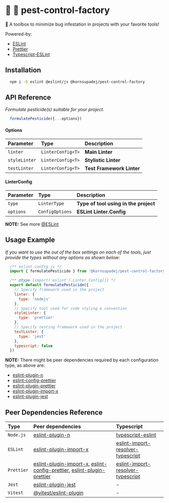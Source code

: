 
# :no_entry_sign: :bug: pest-control-factory

:toolbox: A toolbox to minimize bug infestation in projects with your favorite tools!

Powered-by:

- [ESLint](https://eslint.org/docs/latest/)
- [Prettier](https://prettier.io/docs/)
- [Typescript-ESLint](https://typescript-eslint.io/getting-started/)


## Installation


```bash
  npm i -D eslint @eslint/js @kornsupadej/pest-control-factory
```
    
## API Reference

*Formulate pesticide(s) suitable for your project.*

```js
  formulatePesticide({...options})
```
#### Options

| Parameter      | Type              | Description                  |
| :------------- | :---------------- | :--------------------------- |
| `linter`       | `LinterConfig<T>` | **Main Linter**              |
| `styleLinter`  | `LinterConfig<T>` | **Stylistic Linter**         |
| `testLinter`   | `LinterConfig<T>` | **Test Framework Linter**    |

#### LinterConfig
| Parameter      | Type              | Description                                 |
| :------------- | :---------------- | :------------------------------------------ |
| `type`         | `LinterType`      | **Type of tool using in the project**       |
| `options`      | `ConfigOptions`   | **ESLint Linter.Config**                    |

**NOTE:** See more [@ESLint](https://eslint.org/docs/latest/use/configure/configuration-files)



## Usage Example

*If you want to use the out of the box settings on each of the tools, just provide the types without any options as shown below:*

```js
  /** eslint.config.js */
  import { formulatePesticide } from '@kornsupadej/pest-control-factory'

  /** @type {import('eslint').Linter.Config[]} */
  export default formulatePesticide({
    // Specify framework used in the project
    linter: {
      type: 'nodejs'
    },
    // Specify tool used for code styling & convention
    styleLinter: {
      type: 'prettier'
    },
    // Specify testing framework used in the project
    testLinter: {
      type: 'jest'
    },
    typescript: false
  })
```

**NOTE:** There might be peer dependencies required by each configuration type, as above are:
- [eslint-plugin-n](https://www.npmjs.com/package/eslint-plugin-n)
- [eslint-config-prettier](https://www.npmjs.com/package/eslint-config-prettier)
- [eslint-plugin-prettier](https://www.npmjs.com/package/eslint-plugin-prettier)
- [eslint-plugin-import-x](https://www.npmjs.com/package/eslint-plugin-import-x)
- [eslint-plugin-jest](https://www.npmjs.com/package/eslint-plugin-jest)


## Peer Dependencies Reference

| Type | Peer dependencies| Typescript |
| :-   | :- | :- |
| `Node.js` |[eslint-plugin-n](https://www.npmjs.com/package/eslint-plugin-n)|[typescript-eslint](https://www.npmjs.com/package/typescript-eslint)|
|`ESLint`|[eslint-plugin-import-x](https://www.npmjs.com/package/eslint-plugin-import-x)|[eslint-import-resolver-typescript](https://www.npmjs.com/package/eslint-import-resolver-typescript)|
|`Prettier`|[eslint-plugin-import-x](https://www.npmjs.com/package/eslint-plugin-import-x), [eslint-config-prettier](https://www.npmjs.com/package/eslint-config-prettier), [eslint-plugin-prettier](https://www.npmjs.com/package/eslint-plugin-prettier)|[eslint-import-resolver-typescript](https://www.npmjs.com/package/eslint-import-resolver-typescript)|
|`Jest`|[eslint-plugin-jest](https://www.npmjs.com/package/eslint-plugin-jest)| - |
|`Vitest`|[@vitest/eslint-plugin](https://github.com/vitest-dev/eslint-plugin-vitest)| - |